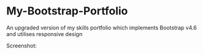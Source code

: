 # My-Bootstrap-Portfolio
An upgraded version of my skills portfolio which implements Bootstrap v4.6 and utilises responsive design

Screenshot:
